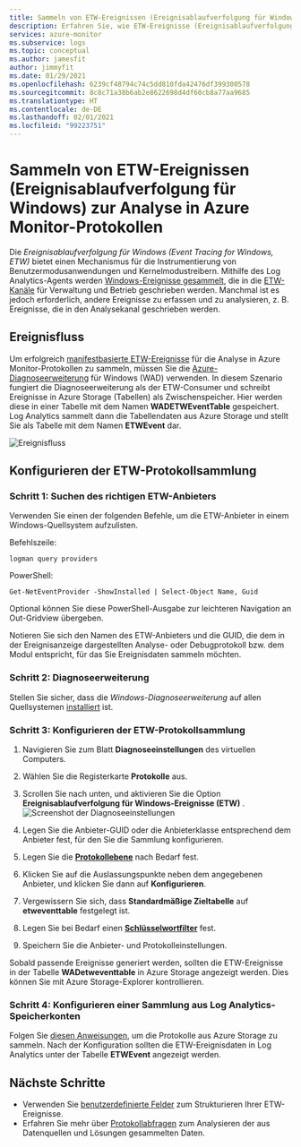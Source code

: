 ```yaml
---
title: Sammeln von ETW-Ereignissen (Ereignisablaufverfolgung für Windows) zur Analyse in Azure Monitor-Protokollen
description: Erfahren Sie, wie ETW-Ereignisse (Ereignisablaufverfolgung für Windows) zur Analyse in Azure Monitor-Protokollen gesammelt werden.
services: azure-monitor
ms.subservice: logs
ms.topic: conceptual
ms.author: jamesfit
author: jimmyfit
ms.date: 01/29/2021
ms.openlocfilehash: 6239cf48794c74c5dd810fda42476df399300578
ms.sourcegitcommit: 8c8c71a38b6ab2e8622698d4df60cb8a77aa9685
ms.translationtype: HT
ms.contentlocale: de-DE
ms.lasthandoff: 02/01/2021
ms.locfileid: "99223751"
---
```

# <a name="collecting-event-tracing-for-windows-etw-events-for-analysis-azure-monitor-logs"></a>Sammeln von ETW-Ereignissen (Ereignisablaufverfolgung für Windows) zur Analyse in Azure Monitor-Protokollen

Die *Ereignisablaufverfolgung für Windows (Event Tracing for Windows, ETW)* bietet einen Mechanismus für die Instrumentierung von Benutzermodusanwendungen und Kernelmodustreibern. Mithilfe des Log Analytics-Agents werden [Windows-Ereignisse gesammelt](https://docs.microsoft.com/azure/azure-monitor/platform/data-sources-windows-events), die in die [ETW-Kanäle](https://docs.microsoft.com/windows/win32/wes/eventmanifestschema-channeltype-complextype) für Verwaltung und Betrieb geschrieben werden. Manchmal ist es jedoch erforderlich, andere Ereignisse zu erfassen und zu analysieren, z. B. Ereignisse, die in den Analysekanal geschrieben werden.  

## <a name="event-flow"></a>Ereignisfluss

Um erfolgreich [manifestbasierte ETW-Ereignisse](https://docs.microsoft.com/windows/win32/etw/about-event-tracing#types-of-providers) für die Analyse in Azure Monitor-Protokollen zu sammeln, müssen Sie die [Azure-Diagnoseerweiterung](https://docs.microsoft.com/azure/azure-monitor/platform/diagnostics-extension-overview) für Windows (WAD) verwenden. In diesem Szenario fungiert die Diagnoseerweiterung als der ETW-Consumer und schreibt Ereignisse in Azure Storage (Tabellen) als Zwischenspeicher. Hier werden diese in einer Tabelle mit dem Namen **WADETWEventTable** gespeichert. Log Analytics sammelt dann die Tabellendaten aus Azure Storage und stellt Sie als Tabelle mit dem Namen **ETWEvent** dar.

![Ereignisfluss](./media/data-sources-event-tracing-windows/event-flow.png)

## <a name="configuring-etw-log-collection"></a>Konfigurieren der ETW-Protokollsammlung

### <a name="step-1-locate-the-correct-etw-provider"></a>Schritt 1: Suchen des richtigen ETW-Anbieters

Verwenden Sie einen der folgenden Befehle, um die ETW-Anbieter in einem Windows-Quellsystem aufzulisten.

Befehlszeile:

```
logman query providers
```

PowerShell:
```
Get-NetEventProvider -ShowInstalled | Select-Object Name, Guid
```
Optional können Sie diese PowerShell-Ausgabe zur leichteren Navigation an Out-Gridview übergeben.

Notieren Sie sich den Namen des ETW-Anbieters und die GUID, die dem in der Ereignisanzeige dargestellten Analyse- oder Debugprotokoll bzw. dem Modul entspricht, für das Sie Ereignisdaten sammeln möchten.

### <a name="step-2-diagnostics-extension"></a>Schritt 2: Diagnoseerweiterung

Stellen Sie sicher, dass die *Windows-Diagnoseerweiterung* auf allen Quellsystemen [installiert](https://docs.microsoft.com/azure/azure-monitor/platform/diagnostics-extension-windows-install#install-with-azure-portal) ist.

### <a name="step-3-configure-etw-log-collection"></a>Schritt 3: Konfigurieren der ETW-Protokollsammlung

1. Navigieren Sie zum Blatt **Diagnoseeinstellungen** des virtuellen Computers.

2. Wählen Sie die Registerkarte **Protokolle** aus.

3. Scrollen Sie nach unten, und aktivieren Sie die Option **Ereignisablaufverfolgung für Windows-Ereignisse (ETW)** . ![Screenshot der Diagnoseeinstellungen](./media/data-sources-event-tracing-windows/enable-event-tracing-windows-collection.png)

4. Legen Sie die Anbieter-GUID oder die Anbieterklasse entsprechend dem Anbieter fest, für den Sie die Sammlung konfigurieren.

5. Legen Sie die [**Protokollebene**](https://docs.microsoft.com/windows/win32/etw/configuring-and-starting-an-event-tracing-session) nach Bedarf fest.

6. Klicken Sie auf die Auslassungspunkte neben dem angegebenen Anbieter, und klicken Sie dann auf **Konfigurieren**.

7. Vergewissern Sie sich, dass **Standardmäßige Zieltabelle** auf **etweventtable** festgelegt ist.

8. Legen Sie bei Bedarf einen [**Schlüsselwortfilter**](https://docs.microsoft.com/windows/win32/wes/defining-keywords-used-to-classify-types-of-events) fest.

9. Speichern Sie die Anbieter- und Protokolleinstellungen.

Sobald passende Ereignisse generiert werden, sollten die ETW-Ereignisse in der Tabelle **WADetweventtable** in Azure Storage angezeigt werden. Dies können Sie mit Azure Storage-Explorer kontrollieren.

### <a name="step-4-configure-log-analytics-storage-account-collection"></a>Schritt 4: Konfigurieren einer Sammlung aus Log Analytics-Speicherkonten

Folgen Sie [diesen Anweisungen](https://docs.microsoft.com/azure/azure-monitor/platform/diagnostics-extension-logs#collect-logs-from-azure-storage), um die Protokolle aus Azure Storage zu sammeln. Nach der Konfiguration sollten die ETW-Ereignisdaten in Log Analytics unter der Tabelle **ETWEvent** angezeigt werden.

## <a name="next-steps"></a>Nächste Schritte
- Verwenden Sie [benutzerdefinierte Felder](https://docs.microsoft.com/azure/azure-monitor/platform/custom-fields) zum Strukturieren Ihrer ETW-Ereignisse.
- Erfahren Sie mehr über [Protokollabfragen](https://docs.microsoft.com/azure/azure-monitor/log-query/log-query-overview) zum Analysieren der aus Datenquellen und Lösungen gesammelten Daten.
